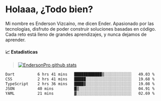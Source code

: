 
# Holaaa, ¿Todo bien?

Mi nombre es Enderson Vizcaíno, me dicen Ender. Apasionado por las tecnologías, disfruto de poder construir soluciones basadas en código. Cada reto está lleno de grandes aprendizajes, y nunca dejamos de aprender. 

#### :chart_with_upwards_trend: Estadisticas
> [![EndersonPro github stats](https://github-readme-stats.vercel.app/api?username=endersonpro&theme=vue-dark&show_icons=true)](https://github.com/anuraghazra/github-readme-stats) 


<!--START_SECTION:waka-->

```txt
Dart          6 hrs 41 mins   ████████████▒░░░░░░░░░░░░   49.03 %
CSS           2 hrs 41 mins   █████░░░░░░░░░░░░░░░░░░░░   19.68 %
TypeScript    2 hrs 36 mins   ████▓░░░░░░░░░░░░░░░░░░░░   19.08 %
JSON          40 mins         █▒░░░░░░░░░░░░░░░░░░░░░░░   04.91 %
YAML          21 mins         ▓░░░░░░░░░░░░░░░░░░░░░░░░   02.69 %
```

<!--END_SECTION:waka-->

[website]: https://endersonpro.github.io/portfolio/
[twitter]: https://twitter.com/endersonj_
[youtube]: https://youtube.com/ByEnderson
[instagram]: https://instagram.com/endersonvizc
[linkedin]: https://www.linkedin.com/in/enderson-vizcaino-2aa927175/
